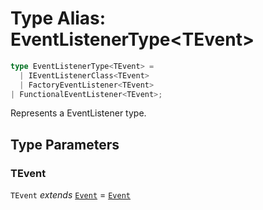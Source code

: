 # Type Alias: EventListenerType\<TEvent\>

```ts
type EventListenerType<TEvent> = 
  | IEventListenerClass<TEvent>
  | FactoryEventListener<TEvent>
| FunctionalEventListener<TEvent>;
```

Represents a EventListener type.

## Type Parameters

### TEvent

`TEvent` *extends* [`Event`](../../events/Event/classes/Event.md) = [`Event`](../../events/Event/classes/Event.md)
